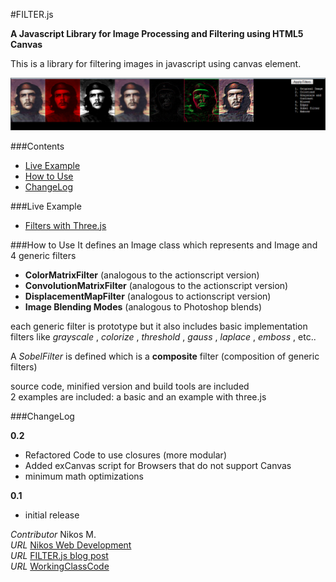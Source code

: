 #FILTER.js 

__A Javascript Library for Image Processing and Filtering using HTML5 Canvas__

This is a library for filtering images in javascript using canvas element.  

[![Filter.js](/examples/filters-che.png)](http://foo123.github.com/examples/filter-three/)


###Contents

* [Live Example](#live-example)
* [How to Use](#how-to-use)
* [ChangeLog](#changelog)

###Live Example
* [Filters with Three.js](http://foo123.github.com/examples/filter-three/)



###How to Use
It defines an Image class which represents and Image and 4 generic filters  

* __ColorMatrixFilter__ (analogous to the actionscript version)
* __ConvolutionMatrixFilter__ (analogous to the actionscript version)
* __DisplacementMapFilter__ (analogous to actionscript version)
* __Image Blending Modes__ (analogous to Photoshop blends)

each generic filter is prototype but it also includes basic implementation filters like 
_grayscale_ , _colorize_ , _threshold_ , _gauss_ , _laplace_ , _emboss_ , etc..  

A _SobelFilter_ is defined which is a __composite__ filter (composition of generic filters)

source code, minified version and build tools are included  
2 examples are included: a basic and an example with three.js



###ChangeLog

__0.2__
* Refactored Code to use closures (more modular)
* Added exCanvas script for Browsers that do not support Canvas
* minimum math optimizations

__0.1__
* initial release

*Contributor* Nikos M.  
*URL* [Nikos Web Development](http://nikos-web-development.netai.net/ "Nikos Web Development")  
*URL* [FILTER.js blog post](http://nikos-web-development.netai.net/blog/image-processing-in-javascript-and-html5-canvas/ "FILTER.js blog post")  
*URL* [WorkingClassCode](http://workingclasscode.uphero.com/ "Working Class Code")  
